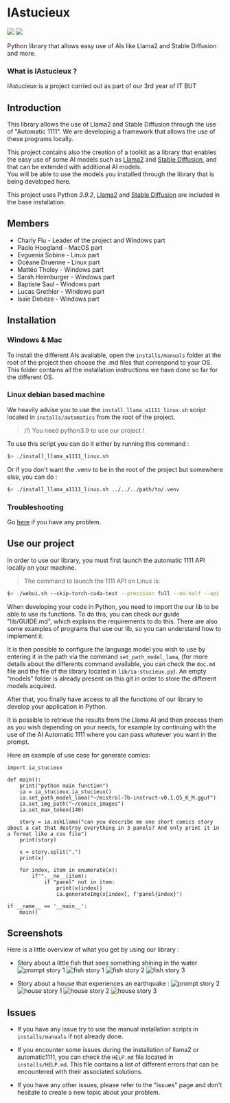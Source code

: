 # IAstucieux 
![](https://img.shields.io/badge/AI-Llama2-blue)
![](https://img.shields.io/badge/AI-Stable%20diffusion-orange)

Python library that allows easy use of AIs like Llama2 and Stable Diffusion and more.

### What is IAstucieux ? 
IAstucieux is a project carried out as part of our 3rd year of IT BUT

## Introduction
This library allows the use of Llama2 and Stable Diffusion through the use of "Automatic 1111". We are developing a framework that allows the use of these programs locally.

This project contains also the creation of a toolkit as a library that enables the easy use of some AI models
such as [Llama2](https://github.com/facebookresearch/llama) and [Stable Diffusion](https://github.com/CompVis/stable-diffusion), and that can be extended with additional AI models.<br/>
You will be able to use the models you installed through the library that is being developed here.

This project uses Python *3.9.2*, [Llama2](https://github.com/facebookresearch/llama) and [Stable Diffusion](https://github.com/CompVis/stable-diffusion) are included in the base installation.


## Members 
- Charly Flu - Leader of the project and Windows part
- Paolo Hoogland - MacOS part 
- Evguenia Sobine - Linux part 
- Océane Druenne - Linux part 
- Mattéo Tholey - Windows part 
- Sarah Heimburger - Windows part
- Baptiste Saul - Windows part 
- Lucas Grethler - Windows part 
- Isaïe Debèze - Windows part 


## Installation

### Windows & Mac

To install the different AIs available, open the `installs/manuals` folder at the root of the project then choose the .md files that correspond to your OS. This folder contains all the installation instructions we have done so far for the different OS.

### Linux debian based machine

We heavily advise you to use the `install_llama_a1111_linux.sh` script located in `installs/automatics` from the root of the project.
> /!\ You need python3.9 to use our project !

To use this script you can do it either by running this command : 
```bash
$> ./install_llama_a1111_linux.sh
```
Or if you don't want the .venv to be in the root of the project but somewhere else, you can do :
```bash
$> ./install_llama_a1111_linux.sh ../../../path/to/.venv
```

### Troubleshooting

Go [here](#issues) if you have any problem.

## Use our project 

In order to use our library, you must first launch the automatic 1111 API locally on your machine.

> The command to launch the 1111 API on Linux is:

```bash
$> ./webui.sh --skip-torch-cuda-test --precision full --no-half --api
```


When developing your code in Python, you need to import the our lib to be able to use its functions.
To do this, you can check our guide "lib/GUIDE.md", which explains the requirements to do this. There are also some examples of programs that use our lib, so you can understand how to implement it.

It is then possible to configure the language model you wish to use by entering it in the path via the command `set_path_model_lama`, (for more details about the differents command available, you can check the `doc.md` file and the file of the library located in `lib/ia-stucieux.py`).
An empty “models” folder is already present on this git in order to store the different models acquired.

After that, you finally have access to all the functions of our library to develop your application in Python.

It is possible to retrieve the results from the Llama AI and then process them as you wish depending on your needs, for example by continuing with the use of the AI Automatic 1111 where you can pass whatever you want in the prompt.

Here an example of use case for generate comics:
```
import ia_stucieux

def main():
    print("python main function")
    ia = ia_stucieux.ia_stucieux()
    ia.set_path_model_lama("~/mistral-7b-instruct-v0.1.Q5_K_M.gguf")
    ia.set_img_path("~/comics_images")
    ia.set_max_token(140)

    story = ia.askLlama("can you describe me one short comics story about a cat that destroy everything in 3 panels? And only print it in a format like a csv file")
    print(story)
    
    x = story.split(",")
    print(x)

    for index, item in enumerate(x):
        if"".__ne__(item):
            if "panel" not in item:
                print(x[index])
                ia.generateImg(x[index], f'panel{index}')

if __name__ == '__main__':
    main()
```


## Screenshots 

Here is a little overview of what you get by using our library : 

- Story about a little fish that sees something shining in the water
![prompt story 1](imgs/prompt_poissons.png)
![fish story 1](imgs/poissons_case_1.png) ![fish story 2](imgs/poissons_case_2.png) ![fish story 3](imgs/poissons_case_3.png)

- Story about a house that experiences an earthquake : 
![prompt story 2](imgs/prompt_tremblement_de_terre.png)
![house story 1](imgs/tremblement_de_terre_case_1.png) ![house story 2](imgs/tremblement_de_terre_case_2.png) ![house story 3](imgs/tremblement_de_terre_case_3.png)



## Issues 

- If you have any issue try to use the manual installation scripts in `installs/manuals` if not already done.

- If you encounter some issues during the installation of llama2 or automatic1111, you can check the `HELP.md` file located in `installs/HELP.md`. This file contains a list of different errors that can be encountered with their associated solutions.

- If you have any other issues, please refer to the "issues" page and don't hesitate to create a new topic about your problem.

